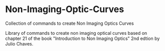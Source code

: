 # Non-Imaging-Optic-Curves
Collection of commands to create Non Imaging Optics Curves

Library of commands to create non imaging optical curves based on chapter 21 of the book "Introduction to Non Imaging Optics" 2nd edtion by Julio Chaves.  
